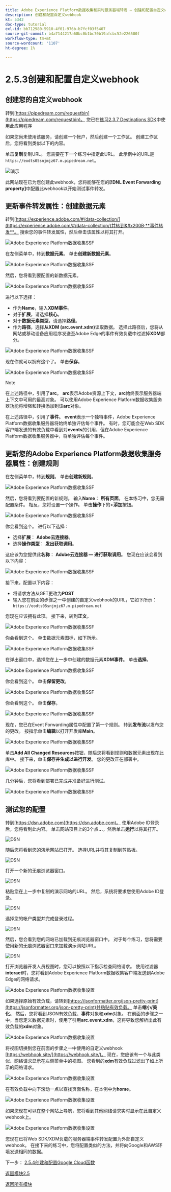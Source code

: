 ```yaml
---
title: Adobe Experience Platform数据收集和实时服务器端转发 — 创建和配置自定义webhook
description: 创建和配置自定义webhook
kt: 5342
doc-type: tutorial
exl-id: bb712980-5910-4f01-976b-b7fcf03f5407
source-git-commit: b4a7144217a68bc0b1bc70b19afcbc52e226500f
workflow-type: tm+mt
source-wordcount: '1107'
ht-degree: 1%

---
```


# 2.5.3创建和配置自定义webhook

## 创建您的自定义webhook

转到[https://pipedream.com/requestbin](https://pipedream.com/requestbin)。 您已在[练习2.3.7 Destinations SDK](./../../../modules/rtcdp-b2c/module2.3/ex7.md)中使用此应用程序

如果您尚未使用该服务，请创建一个帐户，然后创建一个工作区。 创建工作区后，您将看到类似以下的内容。

单击&#x200B;**复制**&#x200B;复制URL。 您需要在下一个练习中指定此URL。 此示例中的URL是`https://eodts05snjmjz67.m.pipedream.net`。

![演示](./images/webhook1.png)

此网站现在已为您创建此webhook，您将能够在您的&#x200B;**[!DNL Event Forwarding property]**&#x200B;中配置此webhook以开始测试事件转发。

## 更新事件转发属性：创建数据元素

转到[https://experience.adobe.com/#/data-collection/](https://experience.adobe.com/#/data-collection/)并转到&#x200B;**事件转发**。 搜索您的事件转发属性，然后单击该属性以将其打开。

![Adobe Experience Platform数据收集SSF](./images/prop1.png)

在左侧菜单中，转到&#x200B;**数据元素**。 单击&#x200B;**创建新数据元素**。

![Adobe Experience Platform数据收集SSF](./images/de1.png)

然后，您将看到要配置的新数据元素。

![Adobe Experience Platform数据收集SSF](./images/de2.png)

进行以下选择：

- 作为&#x200B;**Name**，输入&#x200B;**XDM事件**。
- 对于&#x200B;**扩展**，请选择&#x200B;**核心**。
- 对于&#x200B;**数据元素类型**，请选择&#x200B;**路径**。
- 作为&#x200B;**路径**，选择&#x200B;**从XDM (arc.event.xdm)**&#x200B;读取数据。 选择此路径后，您将从网站或移动设备应用程序发送至Adobe Edge的事件有效负载中过滤掉&#x200B;**XDM**&#x200B;部分。

![Adobe Experience Platform数据收集SSF](./images/de3.png)

现在你就可以拥有这个了。 单击&#x200B;**保存**。

![Adobe Experience Platform数据收集SSF](./images/de3a.png)

>[!NOTE]
>
>在上述路径中，引用了&#x200B;**arc**。 **arc**&#x200B;表示Adobe资源上下文，**arc**&#x200B;始终表示服务器端上下文中可用的最高对象。 可以使用Adobe Experience Platform数据收集服务器功能将增强和转换添加到该&#x200B;**arc**&#x200B;对象。
>
>在上述路径中，引用了&#x200B;**事件**。 **event**&#x200B;表示一个独特事件，Adobe Experience Platform数据收集服务器将始终单独评估每个事件。 有时，您可能会在Web SDK客户端发送的有效负载中看到对&#x200B;**events**&#x200B;的引用，但在Adobe Experience Platform数据收集服务器中，将单独评估每个事件。

## 更新您的Adobe Experience Platform数据收集服务器属性：创建规则

在左侧菜单中，转到&#x200B;**规则**。 单击&#x200B;**创建新规则**。

![Adobe Experience Platform数据收集SSF](./images/rl1.png)

然后，您将看到要配置的新规则。 输入&#x200B;**Name**： **所有页面**。 在本练习中，您无需配置条件。 相反，您将设置一个操作。 单击&#x200B;**操作**&#x200B;下的&#x200B;**+添加**&#x200B;按钮。

![Adobe Experience Platform数据收集SSF](./images/rl2.png)

你会看到这个。 进行以下选择：

- 选择&#x200B;**扩展**： **Adobe云连接器**。
- 选择&#x200B;**操作类型**： **发出获取调用**。

这应该为您提供此&#x200B;**名称**： **Adobe云连接器 — 进行获取调用**。 您现在应该会看到以下内容：

![Adobe Experience Platform数据收集SSF](./images/rl4.png)

接下来，配置以下内容：

- 将请求方法从GET更改为&#x200B;**POST**
- 输入您在前面的步骤之一中创建的自定义webhook的URL，它如下所示： `https://eodts05snjmjz67.m.pipedream.net`

您现在应该拥有此项。 接下来，转到&#x200B;**正文**。

![Adobe Experience Platform数据收集SSF](./images/rl6.png)

你会看到这个。 单击数据元素图标，如下所示。

![Adobe Experience Platform数据收集SSF](./images/rl7.png)

在弹出窗口中，选择您在上一步中创建的数据元素&#x200B;**XDM事件**。 单击&#x200B;**选择**。

![Adobe Experience Platform数据收集SSF](./images/rl8.png)

你会看到这个。 单击&#x200B;**保留更改**。

![Adobe Experience Platform数据收集SSF](./images/rl9.png)

你会看到这个。 单击&#x200B;**保存**。

![Adobe Experience Platform数据收集SSF](./images/rl10.png)

现在，您已在Event Forwarding属性中配置了第一个规则。 转到&#x200B;**发布流**以发布您的更改。
按指示单击**编辑**&#x200B;以打开开发库&#x200B;**Main**。

![Adobe Experience Platform数据收集SSF](./images/rl11.png)

单击&#x200B;**Add All Changed Resources**&#x200B;按钮，随后您将看到规则和数据元素出现在此库中。 接下来，单击&#x200B;**保存并生成以进行开发**。 您的更改正在部署中。

![Adobe Experience Platform数据收集SSF](./images/rl13.png)

几分钟后，您将看到部署已完成并准备好进行测试。

![Adobe Experience Platform数据收集SSF](./images/rl14.png)

## 测试您的配置

转到[https://dsn.adobe.com](https://dsn.adobe.com)。 使用Adobe ID登录后，您将看到此内容。 单击网站项目上的3个点&#x200B;**...**，然后单击&#x200B;**运行**&#x200B;以将其打开。

![DSN](./../../datacollection/module1.1/images/web8.png)

随后您将看到您的演示网站已打开。 选择URL并将其复制到剪贴板。

![DSN](../../gettingstarted/gettingstarted/images/web3.png)

打开一个新的无痕浏览器窗口。

![DSN](../../gettingstarted/gettingstarted/images/web4.png)

粘贴您在上一步中复制的演示网站的URL。 然后，系统将要求您使用Adobe ID登录。

![DSN](../../gettingstarted/gettingstarted/images/web5.png)

选择您的帐户类型并完成登录过程。

![DSN](../../gettingstarted/gettingstarted/images/web6.png)

然后，您会看到您的网站已加载到无痕浏览器窗口中。 对于每个练习，您将需要使用新的无痕浏览器窗口来加载演示网站URL。

![DSN](../../gettingstarted/gettingstarted/images/web7.png)

打开浏览器开发人员视图时，您可以按照以下指示检查网络请求。 使用过滤器&#x200B;**interact**&#x200B;时，您将看到Adobe Experience Platform数据收集客户端发送到Adobe Edge的网络请求。

![Adobe Experience Platform数据收集设置](./images/hook1.png)

如果选择原始有效负载，请转到[https://jsonformatter.org/json-pretty-print](https://jsonformatter.org/json-pretty-print)并粘贴有效负载。 单击&#x200B;**缩小/美化**。 然后，您将看到JSON有效负载、**事件**&#x200B;对象和&#x200B;**xdm**&#x200B;对象。 在前面的步骤之一中，当您定义数据元素时，使用了引用&#x200B;**arc.event.xdm**，这将导致您解析出此有效负载的&#x200B;**xdm**&#x200B;对象。

![Adobe Experience Platform数据收集设置](./images/hook2.png)

将视图切换到您在前面的步骤之一中使用的自定义webhook [https://webhook.site/](https://webhook.site/)。 现在，您应该有一个与此类似、网络请求显示在左侧菜单中的视图。 您看到的&#x200B;**xdm**&#x200B;有效负载过滤出了如上所示的网络请求。

![Adobe Experience Platform数据收集设置](./images/hook3.png)

在有效负载中向下滚动一点以查找页面名称，在本例中为&#x200B;**home**。

![Adobe Experience Platform数据收集设置](./images/hook4.png)

如果您现在可以在整个网站上导航，您将看到其他网络请求实时显示在此自定义webhook上。

![Adobe Experience Platform数据收集设置](./images/hook5.png)

您现在已将Web SDK/XDM负载的服务器端事件转发配置为外部自定义webhook。 在接下来的练习中，您将配置类似的方法，并将向Google和AWS环境发送相同的数据。

下一步： [2.5.4创建和配置Google Cloud函数](./ex4.md)

[返回模块2.5](./aep-data-collection-ssf.md)

[返回所有模块](./../../../overview.md)
